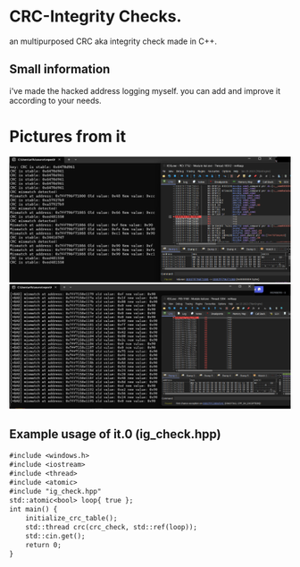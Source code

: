 # CRC-Integrity Checks.
an multipurposed CRC aka integrity check made in C++.
## Small information
i've made the hacked address logging myself.
you can add and improve it according to your needs.
# Pictures from it
![](1f.png)
![](2f.png)
## Example usage of it.0 (ig_check.hpp)
```
#include <windows.h>
#include <iostream>
#include <thread>
#include <atomic>
#include "ig_check.hpp"
std::atomic<bool> loop{ true };
int main() {
    initialize_crc_table();
    std::thread crc(crc_check, std::ref(loop));
    std::cin.get();
    return 0;
}
```
